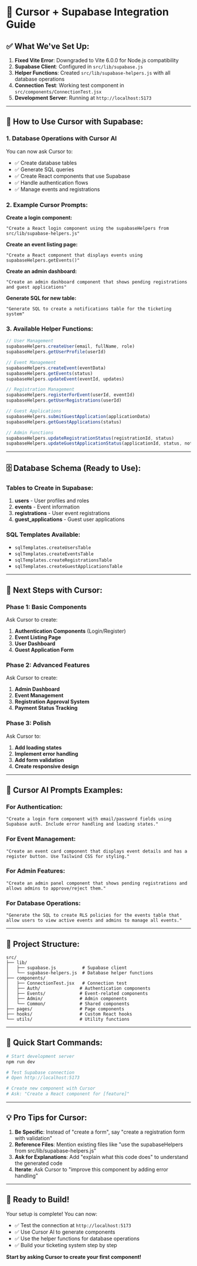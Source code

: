 # 🚀 Cursor + Supabase Integration Guide

## ✅ **What We've Set Up:**

1. **Fixed Vite Error**: Downgraded to Vite 6.0.0 for Node.js compatibility
2. **Supabase Client**: Configured in `src/lib/supabase.js`
3. **Helper Functions**: Created `src/lib/supabase-helpers.js` with all database operations
4. **Connection Test**: Working test component in `src/components/ConnectionTest.jsx`
5. **Development Server**: Running at `http://localhost:5173`

---

## 🎯 **How to Use Cursor with Supabase:**

### **1. Database Operations with Cursor AI**

You can now ask Cursor to:

- ✅ Create database tables
- ✅ Generate SQL queries
- ✅ Create React components that use Supabase
- ✅ Handle authentication flows
- ✅ Manage events and registrations

### **2. Example Cursor Prompts:**

**Create a login component:**

```
"Create a React login component using the supabaseHelpers from src/lib/supabase-helpers.js"
```

**Create an event listing page:**

```
"Create a React component that displays events using supabaseHelpers.getEvents()"
```

**Create an admin dashboard:**

```
"Create an admin dashboard component that shows pending registrations and guest applications"
```

**Generate SQL for new table:**

```
"Generate SQL to create a notifications table for the ticketing system"
```

### **3. Available Helper Functions:**

```javascript
// User Management
supabaseHelpers.createUser(email, fullName, role)
supabaseHelpers.getUserProfile(userId)

// Event Management
supabaseHelpers.createEvent(eventData)
supabaseHelpers.getEvents(status)
supabaseHelpers.updateEvent(eventId, updates)

// Registration Management
supabaseHelpers.registerForEvent(userId, eventId)
supabaseHelpers.getUserRegistrations(userId)

// Guest Applications
supabaseHelpers.submitGuestApplication(applicationData)
supabaseHelpers.getGuestApplications(status)

// Admin Functions
supabaseHelpers.updateRegistrationStatus(registrationId, status)
supabaseHelpers.updateGuestApplicationStatus(applicationId, status, notes)
```

---

## 🗄️ **Database Schema (Ready to Use):**

### **Tables to Create in Supabase:**

1. **users** - User profiles and roles
2. **events** - Event information
3. **registrations** - User event registrations
4. **guest_applications** - Guest user applications

### **SQL Templates Available:**

- `sqlTemplates.createUsersTable`
- `sqlTemplates.createEventsTable`
- `sqlTemplates.createRegistrationsTable`
- `sqlTemplates.createGuestApplicationsTable`

---

## 🎨 **Next Steps with Cursor:**

### **Phase 1: Basic Components**

Ask Cursor to create:

1. **Authentication Components** (Login/Register)
2. **Event Listing Page**
3. **User Dashboard**
4. **Guest Application Form**

### **Phase 2: Advanced Features**

Ask Cursor to create:

1. **Admin Dashboard**
2. **Event Management**
3. **Registration Approval System**
4. **Payment Status Tracking**

### **Phase 3: Polish**

Ask Cursor to:

1. **Add loading states**
2. **Implement error handling**
3. **Add form validation**
4. **Create responsive design**

---

## 🔧 **Cursor AI Prompts Examples:**

### **For Authentication:**

```
"Create a login form component with email/password fields using Supabase auth. Include error handling and loading states."
```

### **For Event Management:**

```
"Create an event card component that displays event details and has a register button. Use Tailwind CSS for styling."
```

### **For Admin Features:**

```
"Create an admin panel component that shows pending registrations and allows admins to approve/reject them."
```

### **For Database Operations:**

```
"Generate the SQL to create RLS policies for the events table that allow users to view active events and admins to manage all events."
```

---

## 📁 **Project Structure:**

```
src/
├── lib/
│   ├── supabase.js          # Supabase client
│   └── supabase-helpers.js  # Database helper functions
├── components/
│   ├── ConnectionTest.jsx   # Connection test
│   ├── Auth/               # Authentication components
│   ├── Events/             # Event-related components
│   ├── Admin/              # Admin components
│   └── Common/             # Shared components
├── pages/                  # Page components
├── hooks/                  # Custom React hooks
└── utils/                  # Utility functions
```

---

## 🚀 **Quick Start Commands:**

```bash
# Start development server
npm run dev

# Test Supabase connection
# Open http://localhost:5173

# Create new component with Cursor
# Ask: "Create a React component for [feature]"
```

---

## 💡 **Pro Tips for Cursor:**

1. **Be Specific**: Instead of "create a form", say "create a registration form with validation"
2. **Reference Files**: Mention existing files like "use the supabaseHelpers from src/lib/supabase-helpers.js"
3. **Ask for Explanations**: Add "explain what this code does" to understand the generated code
4. **Iterate**: Ask Cursor to "improve this component by adding error handling"

---

## 🎯 **Ready to Build!**

Your setup is complete! You can now:

- ✅ Test the connection at `http://localhost:5173`
- ✅ Use Cursor AI to generate components
- ✅ Use the helper functions for database operations
- ✅ Build your ticketing system step by step

**Start by asking Cursor to create your first component!**
